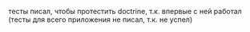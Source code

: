 тесты писал, чтобы протестить doctrine, т.к. впервые с ней работал (тесты для всего приложения не писал, т.к. не успел)